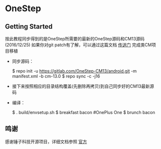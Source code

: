 OneStep
===========

Getting Started
---------------

按此教程同步得到的是OneStep所需要的最新的OneStep源码和CM13源码(2016/12/25)
如果你对git patch有了解，可以通过这篇文档 [传送门](https://gitlab.com/OneStep-CM13/patch) 完成类CM项目移植

* 同步源码：

    $ repo init -u https://gitlab.com/OneStep-CM13/android.git -m manifest.xml -b cm-13.0
    $ repo sync -c -j16

* 接下来按照相应的目录结构覆盖(先删除再拷贝)到自己同步好的CM13最新源码

* 编译：

    $ . build/envsetup.sh
    $ breakfast bacon       #OnePlus One
    $ brunch bacon

鸣谢
--------

感谢锤子科技开源项目，详细文档参照 [官方](https://github.com/SmartisanTech/android)

